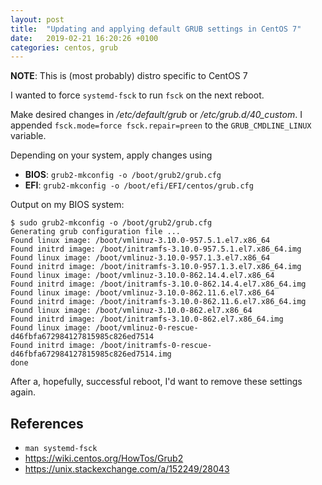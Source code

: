```yaml
---
layout: post
title:  "Updating and applying default GRUB settings in CentOS 7"
date:   2019-02-21 16:20:26 +0100
categories: centos, grub
---
```


**NOTE**: This is (most probably) distro specific to CentOS 7

I wanted to force `systemd-fsck` to run `fsck` on the next reboot.

Make desired changes in */etc/default/grub* or */etc/grub.d/40_custom*.
I appended `fsck.mode=force fsck.repair=preen` to the `GRUB_CMDLINE_LINUX` variable.

Depending on your system, apply changes using
- **BIOS**: `grub2-mkconfig -o /boot/grub2/grub.cfg`
- **EFI**:  `grub2-mkconfig -o /boot/efi/EFI/centos/grub.cfg`

Output on my BIOS system:
```terminal
$ sudo grub2-mkconfig -o /boot/grub2/grub.cfg
Generating grub configuration file ...
Found linux image: /boot/vmlinuz-3.10.0-957.5.1.el7.x86_64
Found initrd image: /boot/initramfs-3.10.0-957.5.1.el7.x86_64.img
Found linux image: /boot/vmlinuz-3.10.0-957.1.3.el7.x86_64
Found initrd image: /boot/initramfs-3.10.0-957.1.3.el7.x86_64.img
Found linux image: /boot/vmlinuz-3.10.0-862.14.4.el7.x86_64
Found initrd image: /boot/initramfs-3.10.0-862.14.4.el7.x86_64.img
Found linux image: /boot/vmlinuz-3.10.0-862.11.6.el7.x86_64
Found initrd image: /boot/initramfs-3.10.0-862.11.6.el7.x86_64.img
Found linux image: /boot/vmlinuz-3.10.0-862.el7.x86_64
Found initrd image: /boot/initramfs-3.10.0-862.el7.x86_64.img
Found linux image: /boot/vmlinuz-0-rescue-d46fbfa672984127815985c826ed7514
Found initrd image: /boot/initramfs-0-rescue-d46fbfa672984127815985c826ed7514.img
done
```

After a, hopefully, successful reboot, I'd want to remove these settings again.


## References
- `man systemd-fsck`
- https://wiki.centos.org/HowTos/Grub2
- https://unix.stackexchange.com/a/152249/28043

